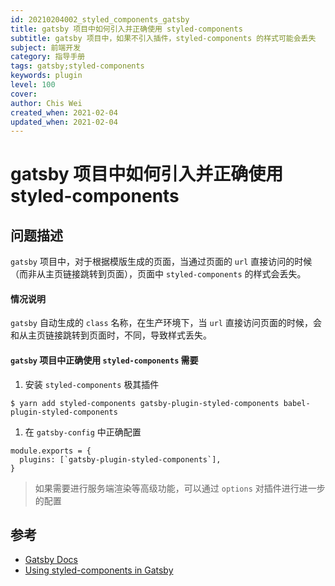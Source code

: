 ```yaml
---
id: 20210204002_styled_components_gatsby
title: gatsby 项目中如何引入并正确使用 styled-components
subtitle: gatsby 项目中，如果不引入插件，styled-components 的样式可能会丢失
subject: 前端开发
category: 指导手册
tags: gatsby;styled-components
keywords: plugin
level: 100
cover: 
author: Chis Wei
created_when: 2021-02-04
updated_when: 2021-02-04
---
```


# gatsby 项目中如何引入并正确使用 styled-components

## 问题描述

`gatsby` 项目中，对于根据模版生成的页面，当通过页面的 `url` 直接访问的时候（而非从主页链接跳转到页面），页面中 `styled-components` 的样式会丢失。

#### 情况说明

`gatsby` 自动生成的 `class` 名称，在生产环境下，当 `url` 直接访问页面的时候，会和从主页链接跳转到页面时，不同，导致样式丢失。

#### `gatsby` 项目中正确使用 `styled-components` 需要

1. 安装 `styled-components` 极其插件

```
$ yarn add styled-components gatsby-plugin-styled-components babel-plugin-styled-components
```

1. 在 `gatsby-config` 中正确配置

```
module.exports = {
  plugins: [`gatsby-plugin-styled-components`],
}
```

> 如果需要进行服务端渲染等高级功能，可以通过 `options` 对插件进行进一步的配置

## 参考

- [Gatsby Docs](https://www.gatsbyjs.com/docs/how-to/styling/styled-components/)
- [Using styled-components in Gatsby](https://www.digitalocean.com/community/tutorials/gatsbyjs-using-styled-components-in-gatsbyjs)
